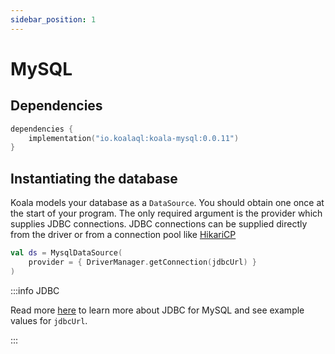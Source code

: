 ```yaml
---
sidebar_position: 1
---
```


# MySQL

## Dependencies

```kotlin title="build.gradle.kts"
dependencies {
    implementation("io.koalaql:koala-mysql:0.0.11")
}
```

## Instantiating the database

Koala models your database as a `DataSource`. You should obtain one once at the start of your program.
The only required argument is the provider which supplies JDBC connections.
JDBC connections can be supplied directly from the driver or from a connection pool like [HikariCP](https://github.com/brettwooldridge/HikariCP)

```kotlin
val ds = MysqlDataSource(
    provider = { DriverManager.getConnection(jdbcUrl) }
)
```

:::info JDBC

Read more [here](https://docs.oracle.com/javase/tutorial/jdbc/basics/connecting.html)
to learn more about JDBC for MySQL and see example values for `jdbcUrl`.

:::
